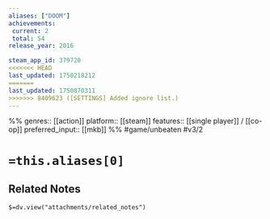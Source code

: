 ```yaml
---
aliases: ["DOOM"]
achievements:
 current: 2
 total: 54
release_year: 2016

steam_app_id: 379720
<<<<<<< HEAD
last_updated: 1750218212
=======
last_updated: 1750870311
>>>>>>> 8409623 ([SETTINGS] Added ignore list.)
---
```

%%
genres:: [[action]]
platform:: [[steam]]
features:: [[single player]] / [[co-op]]
preferred_input:: [[mkb]]
%%
#game/unbeaten
#v3/2

# `=this.aliases[0]`
## Related Notes
`$=dv.view("attachments/related_notes")`